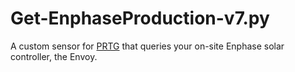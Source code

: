 # Get-EnphaseProduction-v7.py
A custom sensor for [PRTG](https://www.paessler.com/prtg) that queries your on-site Enphase solar controller, the Envoy.
